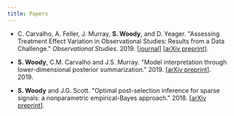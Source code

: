 ```yaml
---
title: Papers
---
```


- C. Carvalho, A. Feller, J. Murray, **S. Woody**, and
  D. Yeager. "Assessing Treatment Effect Variation in Observational
  Studies: Results from a Data Challenge." *Observational
  Studies*. 2019. [[journal][obs-studies-journal]] [[arXiv
  preprint][obs-studies-arXiv]]. 

- **S. Woody**, C.M. Carvalho and J.S. Murray. "Model interpretation
  through lower-dimensional posterior summarization." 2019.  [[arXiv
  preprint][model projections]]. 2019. 

- **S. Woody** and J.G. Scott. "Optimal post-selection inference for
  sparse signals: a nonparametric empirical-Bayes approach." 2018.  [[arXiv
  preprint][saFAB paper]]. 

[obs-studies-journal]: https://obsstudies.org/277-2/
[obs-studies-arXiv]: https://arxiv.org/abs/1907.07592
[model projections]: https://arxiv.org/abs/1905.07103
[saFAB paper]: https://arxiv.org/abs/1810.11042
